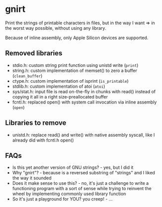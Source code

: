 # gnirt
Print the strings of printable characters in files, but in the way I want => in the worst way possible, without using any library.

Because of inline assembly, only Apple Silicon devices are supported.

## Removed libraries
- stdio.h: custom string print function using unistd write (`print`)
- string.h: custom implementation of memset() to zero a buffer (`clean_buffer`)
- ctype.h: custom implementation of isprint (`is_printable`)
- stdlib.h: custom implementation of atoi (`atoi`)
- sys/stat.h: input file is read on-the-fly in chunks with read() instead of copying it all in a right size-preallocated buffer
- fcntl.h: replaced open() with system call invocation via inline assembly (`open`)

## Libraries to remove
- unistd.h: replace read() and write() with native assembly syscall, like I already did with fcntl.h open()

## FAQs

- Is this yet another version of GNU strings? - yes, but I did it
- Why "gnirt"? - because is a reversed substring of "strings" and I liked the way it sounded
- Does it make sense to use this? - no, it's just a challenge to write a functioning program with a sort of sense while trying to reinvent the wheel by implementing commonly used library function
- So it's just a playground for YOU? you creep! - ...